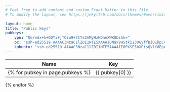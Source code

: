 ```yaml
---
# Feel free to add content and custom Front Matter to this file.
# To modify the layout, see https://jekyllrb.com/docs/themes/#overriding-theme-defaults

layout: home
title: "Public keys"
pubkeys:
    vpn: "Qm/edx+h+GDYi+jTOiw9+7CYs2AMyHxHDneXWK0bihk="
    pc: "ssh-ed25519 AAAAC3NzaC1lZDI1NTE5AAAAIONax9HStki13OGyffBiO1kpCVInERwnjU95Og1V5d8K"
    kubuntu: "ssh-ed25519 AAAAC3NzaC1lZDI1NTE5AAAAIE0PXSE5bXEisQV1Y8BpApZwes/wF0sWOutOLtk4ZzDO"
---
```


| Name | Key |
|------|-----|
{% for pubkey in page.pubkeys %}| {{ pubkey[0] }} | `{{ pubkey[1] }}` |
{% endfor %}
